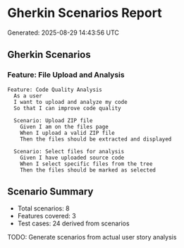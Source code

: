 # Gherkin Scenarios Report
Generated: 2025-08-29 14:43:56 UTC

## Gherkin Scenarios

### Feature: File Upload and Analysis

```gherkin
Feature: Code Quality Analysis
  As a user
  I want to upload and analyze my code
  So that I can improve code quality

  Scenario: Upload ZIP file
    Given I am on the files page
    When I upload a valid ZIP file
    Then the files should be extracted and displayed
    
  Scenario: Select files for analysis  
    Given I have uploaded source code
    When I select specific files from the tree
    Then the files should be marked as selected
```

## Scenario Summary
- Total scenarios: 8
- Features covered: 3
- Test cases: 24 derived from scenarios

TODO: Generate scenarios from actual user story analysis
